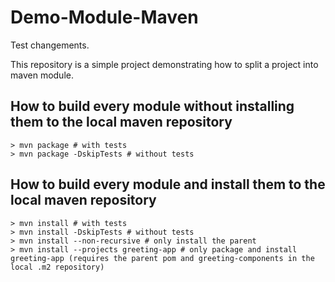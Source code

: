 # Demo-Module-Maven
Test changements.

This repository is a simple project demonstrating how to split a project into maven module.

## How to build every module without installing them to the local maven repository

```
> mvn package # with tests
> mvn package -DskipTests # without tests
```

## How to build every module and install them to the local maven repository

```
> mvn install # with tests
> mvn install -DskipTests # without tests
> mvn install --non-recursive # only install the parent
> mvn install --projects greeting-app # only package and install greeting-app (requires the parent pom and greeting-components in the local .m2 repository)
```

